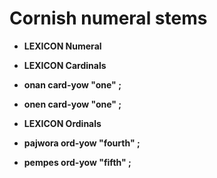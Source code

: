 # Cornish numeral stems

 * **LEXICON Numeral** 

 * **LEXICON Cardinals** 
 * **onan card-yow "one" ;** 
 * **onen card-yow "one" ;** 


 * **LEXICON Ordinals** 
 * **pajwora ord-yow "fourth" ;** 
 * **pempes ord-yow "fifth" ;** 
